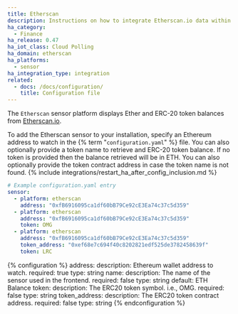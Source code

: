 ```yaml
---
title: Etherscan
description: Instructions on how to integrate Etherscan.io data within Home Assistant.
ha_category:
  - Finance
ha_release: 0.47
ha_iot_class: Cloud Polling
ha_domain: etherscan
ha_platforms:
  - sensor
ha_integration_type: integration
related:
  - docs: /docs/configuration/
    title: Configuration file
---
```


The `Etherscan` sensor platform displays Ether and ERC-20 token balances from [Etherscan.io](https://etherscan.io).

To add the Etherscan sensor to your installation, specify an Ethereum address to watch in the {% term "`configuration.yaml`" %} file. You can also optionally provide a token name to retrieve and ERC-20 token balance. If no token is provided then the balance retrieved will be in ETH. You can also optionally provide the token contract address in case the token name is not found.
{% include integrations/restart_ha_after_config_inclusion.md %}

```yaml
# Example configuration.yaml entry
sensor:
  - platform: etherscan
    address: "0xfB6916095ca1df60bB79Ce92cE3Ea74c37c5d359"
  - platform: etherscan
    address: "0xfB6916095ca1df60bB79Ce92cE3Ea74c37c5d359"
    token: OMG
  - platform: etherscan
    address: "0xfB6916095ca1df60bB79Ce92cE3Ea74c37c5d359"
    token_address: "0xef68e7c694f40c8202821edf525de3782458639f"
    token: LRC
```

{% configuration %}
address:
  description: Ethereum wallet address to watch.
  required: true
  type: string
name:
  description: The name of the sensor used in the frontend.
  required: false
  type: string
  default: ETH Balance
token:
  description: The ERC20 token symbol. i.e., OMG.
  required: false
  type: string
token_address:
  description: The ERC20 token contract address.
  required: false
  type: string
{% endconfiguration %}
